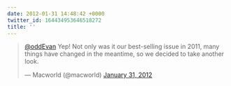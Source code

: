 ```yaml
---
date: 2012-01-31 14:48:42 +0000
twitter_id: 164434953646518272
title: ''
---
```


<blockquote class="twitter-tweet"><p lang="en" dir="ltr"><a href="https://twitter.com/oddEvan?ref_src=twsrc%5Etfw">@oddEvan</a> Yep! Not only was it our best-selling issue in 2011, many things have changed in the meantime, so we decided to take another look.</p>&mdash; Macworld (@macworld) <a href="https://twitter.com/macworld/status/164434819915317250?ref_src=twsrc%5Etfw">January 31, 2012</a></blockquote>
<script async src="https://platform.twitter.com/widgets.js" charset="utf-8"></script>
